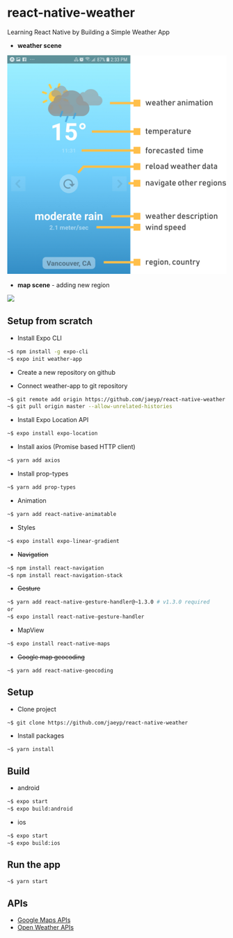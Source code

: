 # react-native-weather
Learning React Native by Building a Simple Weather App

* **weather scene**
<img src="./assets/scene-explanation.png" width='600px'>  

* **map scene** - adding new region
<img src="./assets/scene-map.png" width='800px'>  

## Setup from scratch
* Install Expo CLI
```bash
~$ npm install -g expo-cli
~$ expo init weather-app
```
* Create a new repository on github  

* Connect weather-app to git repository
```bash
~$ git remote add origin https://github.com/jaeyp/react-native-weather  
~$ git pull origin master --allow-unrelated-histories  
```

* Install Expo Location API
```bash
~$ expo install expo-location
```

* Install axios (Promise based HTTP client)
```bash
~$ yarn add axios
```

* Install prop-types
```bash
~$ yarn add prop-types
```

* Animation
```bash
~$ yarn add react-native-animatable
```

* Styles
```bash
~$ expo install expo-linear-gradient
```

* ~~Navigation~~
```bash
~$ npm install react-navigation
~$ npm install react-navigation-stack
```

* ~~Gesture~~
```bash
~$ yarn add react-native-gesture-handler@~1.3.0 # v1.3.0 required
or
~$ expo install react-native-gesture-handler
```

* MapView
```bash
~$ expo install react-native-maps
```

* ~~Google map geocoding~~
```bash
~$ yarn add react-native-geocoding
```

## Setup
* Clone project
```bash
~$ git clone https://github.com/jaeyp/react-native-weather
```

* Install packages
```bash
~$ yarn install
```

## Build
* android
```bash
~$ expo start
~$ expo build:android
```

* ios
```bash
~$ expo start
~$ expo build:ios
```

## Run the app
```bash
~$ yarn start
```

## APIs
* [Google Maps APIs](https://cloud.google.com/maps-platform/)  
* [Open Weather APIs](https://openweathermap.org/)  
